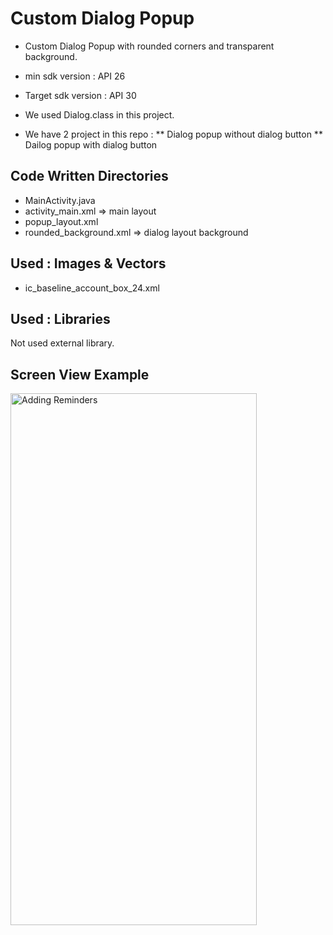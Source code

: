 # Custom Dialog Popup
* Custom Dialog Popup with rounded corners and transparent background.

* min sdk version : API 26
* Target sdk version : API 30
* We used Dialog.class in this project.
* We have 2 project in this repo :
    ** Dialog popup without dialog button
    ** Dailog popup with dialog button

## Code Written Directories 
* MainActivity.java
* activity_main.xml => main layout
* popup_layout.xml 
* rounded_background.xml => dialog layout background

## Used : Images & Vectors
* ic_baseline_account_box_24.xml

## Used : Libraries
  Not used external library.

## Screen View Example
<img src="*************" alt = "Adding Reminders" width=394 height=851>

